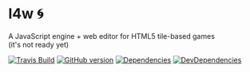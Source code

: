 # l4w :cyclone: 
A JavaScript engine + web editor for HTML5 tile-based games  
(it's not ready yet)   
  
[![Travis Build](https://travis-ci.org/giovannipessiva/l4w.svg?branch=master)](https://travis-ci.org/giovannipessiva/l4w) [![GitHub version](https://badge.fury.io/gh/giovannipessiva%2Fl4w.svg)](https://badge.fury.io/for/gh/giovannipessiva/l4w) [![Dependencies](https://david-dm.org/giovannipessiva/l4w.svg)](https://david-dm.org/giovannipessiva/l4w)
[![DevDependencies](https://david-dm.org/giovannipessiva/l4w/dev-status.svg)](https://david-dm.org/giovannipessiva/l4w#info=devDependencies)
